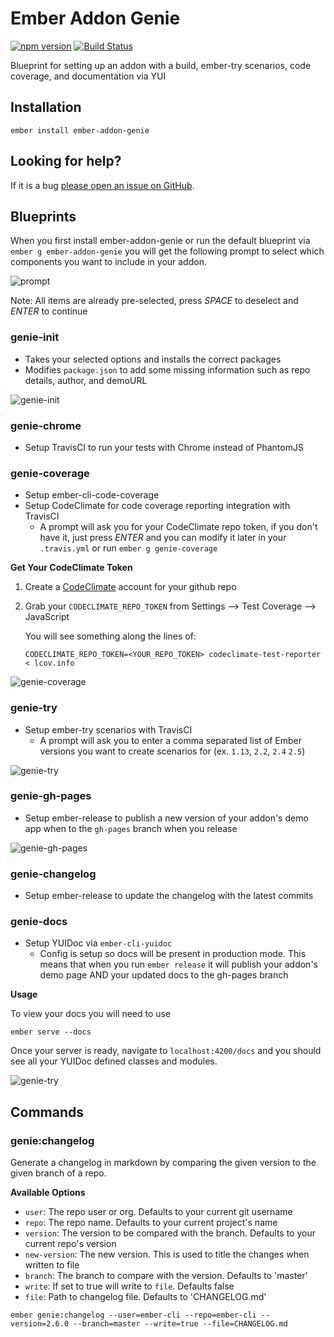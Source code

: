 # Ember Addon Genie

[![npm version](https://badge.fury.io/js/ember-addon-genie.svg)](http://badge.fury.io/js/ember-addon-genie)
[![Build Status](https://travis-ci.org/offirgolan/ember-addon-genie.svg?branch=master)](https://travis-ci.org/offirgolan/ember-addon-genie)

Blueprint for setting up an addon with a build, ember-try scenarios, code coverage, and documentation via YUI

## Installation

```
ember install ember-addon-genie
```

## Looking for help?
If it is a bug [please open an issue on GitHub](http://github.com/offirgolan/ember-addon-genie/issues).


## Blueprints

When you first install ember-addon-genie or run the default blueprint via
`ember g ember-addon-genie` you will get the following prompt to select which
components you want to include in your addon.

![prompt](http://i.imgur.com/hZR0axZ.png)

Note: All items are already pre-selected, press _SPACE_ to deselect and _ENTER_ to continue

### genie-init

- Takes your selected options and installs the correct packages
- Modifies `package.json` to add some missing information such as repo details, author, and demoURL

![genie-init](http://i.imgur.com/GBnWzBI.png)

### genie-chrome

- Setup TravisCI to run your tests with Chrome instead of PhantomJS

### genie-coverage

- Setup ember-cli-code-coverage
- Setup CodeClimate for code coverage reporting integration with TravisCI
    - A prompt will ask you for your CodeClimate repo token, if you don't have it, just press _ENTER_ and you can modify it later in your `.travis.yml` or run `ember g genie-coverage`

__Get Your CodeClimate Token__

1. Create a [CodeClimate](https://codeclimate.com) account for your github repo
2. Grab your `CODECLIMATE_REPO_TOKEN` from Settings --> Test Coverage --> JavaScript

    You will see something along the lines of:

    ```
    CODECLIMATE_REPO_TOKEN=<YOUR_REPO_TOKEN> codeclimate-test-reporter < lcov.info
    ```

![genie-coverage](http://i.imgur.com/kim7WRx.png)

### genie-try

- Setup ember-try scenarios with TravisCI
    - A prompt will ask you to enter a comma separated list of Ember versions you want to create scenarios for (ex. `1.13`, `2.2`, `2.4` `2.5`)

![genie-try](http://i.imgur.com/BEGGEqy.png)

### genie-gh-pages

- Setup ember-release to publish a new version of your addon's demo app when to the `gh-pages` branch when you release

![genie-gh-pages](http://i.imgur.com/4qXmtDK.png)

### genie-changelog

- Setup ember-release to update the changelog with the latest commits

### genie-docs

- Setup YUIDoc via `ember-cli-yuidoc`
    - Config is setup so docs will be present in production mode. This means that when you run `ember release` it will publish your addon's demo page AND your updated docs to the gh-pages branch

__Usage__

To view your docs you will need to use

```
ember serve --docs
```

Once your server is ready, navigate to `localhost:4200/docs` and you should see all your YUIDoc defined classes and modules.

![genie-try](http://i.imgur.com/BEGGEqy.png)

## Commands

### genie:changelog

Generate a changelog in markdown by comparing the given version to the given branch of a repo.

__Available Options__

- `user`: The repo user or org. Defaults to your current git username
- `repo`: The repo name. Defaults to your current project's name
- `version`: The version to be compared with the branch. Defaults to your current repo's version
- `new-version`: The new version. This is used to title the changes when written to file
- `branch`: The branch to compare with the version. Defaults to 'master'
- `write`: If set to true will write to `file`. Defaults false
- `file`: Path to changelog file. Defaults to 'CHANGELOG.md'

```
ember genie:changelog --user=ember-cli --repo=ember-cli --version=2.6.0 --branch=master --write=true --file=CHANGELOG.md
```
